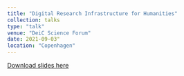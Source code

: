 ```yaml
---
title: "Digital Research Infrastructure for Humanities"
collection: talks
type: "talk"
venue: "DeiC Science Forum"
date: 2021-09-03"
location: "Copenhagen"
---
```


[Download slides here](http://knielbo.github.io/files/kln_sf_f21.pdf)
